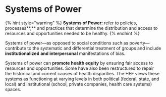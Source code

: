 # Systems of Power

{% hint style="warning" %}
**Systems of Power:** refer to policies, processes**,** and practices that determine the distribution and access to resources and opportunities needed to be healthy.
{% endhint %}

Systems of power—as opposed to social conditions such as poverty—contribute to the systematic and differential treatment of groups and include **institutionalized** **and interpersonal** manifestations of bias.

Systems of power can **promote health equity** by ensuring fair access to resources and opportunities. Some have also been restructured to repair the historical and current causes of health disparities. The HEF views these systems as functioning at varying levels in both political \(federal, state, and local\) and institutional \(school, private companies, health care systems\) spaces. 


